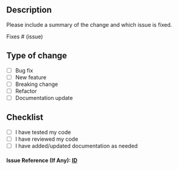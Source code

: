 ## Description

Please include a summary of the change and which issue is fixed.

Fixes # (issue)

## Type of change

- [ ] Bug fix
- [ ] New feature
- [ ] Breaking change
- [ ] Refactor
- [ ] Documentation update

## Checklist

- [ ] I have tested my code
- [ ] I have reviewed my code
- [ ] I have added/updated documentation as needed

#### Issue Reference (If Any): [ID](URL)
